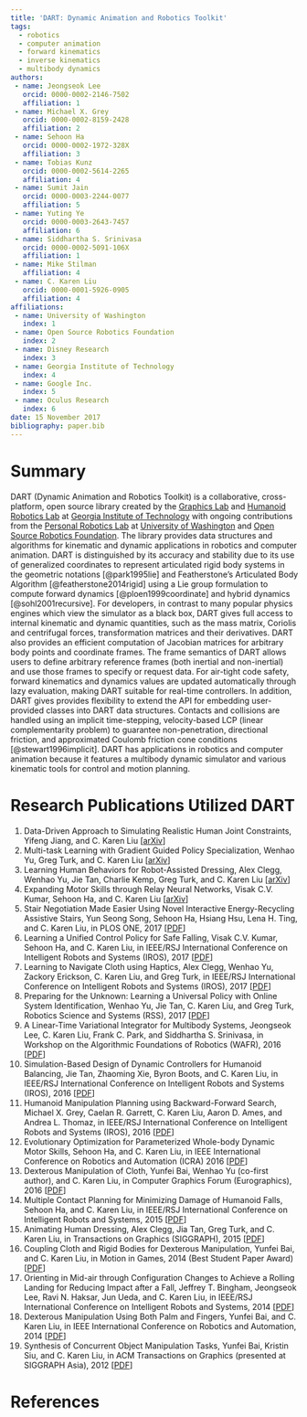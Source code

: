 ```yaml
---
title: 'DART: Dynamic Animation and Robotics Toolkit'
tags:
  - robotics
  - computer animation
  - forward kinematics
  - inverse kinematics
  - multibody dynamics
authors:
 - name: Jeongseok Lee
   orcid: 0000-0002-2146-7502
   affiliation: 1
 - name: Michael X. Grey
   orcid: 0000-0002-8159-2428
   affiliation: 2
 - name: Sehoon Ha
   orcid: 0000-0002-1972-328X
   affiliation: 3
 - name: Tobias Kunz
   orcid: 0000-0002-5614-2265
   affiliation: 4
 - name: Sumit Jain
   orcid: 0000-0003-2244-0077
   affiliation: 5
 - name: Yuting Ye
   orcid: 0000-0003-2643-7457
   affiliation: 6
 - name: Siddhartha S. Srinivasa
   orcid: 0000-0002-5091-106X
   affiliation: 1
 - name: Mike Stilman
   affiliation: 4
 - name: C. Karen Liu
   orcid: 0000-0001-5926-0905
   affiliation: 4
affiliations:
 - name: University of Washington
   index: 1
 - name: Open Source Robotics Foundation
   index: 2
 - name: Disney Research
   index: 3
 - name: Georgia Institute of Technology
   index: 4
 - name: Google Inc.
   index: 5
 - name: Oculus Research
   index: 6
date: 15 November 2017
bibliography: paper.bib
---
```


# Summary

DART (Dynamic Animation and Robotics Toolkit) is a collaborative, cross-platform, open source library created by the [Graphics Lab](http://www.cc.gatech.edu/~karenliu/Home.html) and [Humanoid Robotics Lab](http://www.golems.org/) at [Georgia Institute of Technology](http://www.gatech.edu/) with ongoing contributions from the [Personal Robotics Lab](http://personalrobotics.cs.washington.edu/) at [University of Washington](http://www.washington.edu/) and [Open Source Robotics Foundation](https://www.osrfoundation.org/). The library provides data structures and algorithms for kinematic and dynamic applications in robotics and computer animation. DART is distinguished by its accuracy and stability due to its use of generalized coordinates to represent articulated rigid body systems in the geometric notations [@park1995lie] and Featherstone’s Articulated Body Algorithm [@featherstone2014rigid] using a Lie group formulation to compute forward dynamics [@ploen1999coordinate] and hybrid dynamics [@sohl2001recursive]. For developers, in contrast to many popular physics engines which view the simulator as a black box, DART gives full access to internal kinematic and dynamic quantities, such as the mass matrix, Coriolis and centrifugal forces, transformation matrices and their derivatives. DART also provides an efficient computation of Jacobian matrices for arbitrary body points and coordinate frames. The frame semantics of DART allows users to define arbitrary reference frames (both inertial and non-inertial) and use those frames to specify or request data. For air-tight code safety, forward kinematics and dynamics values are updated automatically through lazy evaluation, making DART suitable for real-time controllers. In addition, DART gives provides flexibility to extend the API for embedding user-provided classes into DART data structures. Contacts and collisions are handled using an implicit time-stepping, velocity-based LCP (linear complementarity problem) to guarantee non-penetration, directional friction, and approximated Coulomb friction cone conditions [@stewart1996implicit]. DART has applications in robotics and computer animation because it features a multibody dynamic simulator and various kinematic tools for control and motion planning.

# Research Publications Utilized DART

1. Data-Driven Approach to Simulating Realistic Human Joint Constraints, Yifeng Jiang, and C. Karen Liu [[arXiv](https://arxiv.org/abs/1709.08685)]
1. Multi-task Learning with Gradient Guided Policy Specialization, Wenhao Yu, Greg Turk, and C. Karen Liu [[arXiv](https://arxiv.org/abs/1709.07979)]
1. Learning Human Behaviors for Robot-Assisted Dressing, Alex Clegg, Wenhao Yu, Jie Tan, Charlie Kemp, Greg Turk, and C. Karen Liu [[arXiv](https://arxiv.org/abs/1709.07033)]
1. Expanding Motor Skills through Relay Neural Networks, Visak C.V. Kumar, Sehoon Ha, and C. Karen Liu [[arXiv](https://arxiv.org/abs/1709.07932)]
1. Stair Negotiation Made Easier Using Novel Interactive Energy-Recycling Assistive Stairs, Yun Seong Song, Sehoon Ha, Hsiang Hsu, Lena H. Ting, and C. Karen Liu, in PLOS ONE, 2017 [[PDF](http://journals.plos.org/plosone/article?id=10.1371/journal.pone.0179637)]
1. Learning a Unified Control Policy for Safe Falling, Visak C.V. Kumar, Sehoon Ha, and C. Karen Liu, in IEEE/RSJ International Conference on Intelligent Robots and Systems (IROS), 2017 [[PDF](https://arxiv.org/abs/1703.02905)]
1. Learning to Navigate Cloth using Haptics, Alex Clegg, Wenhao Yu, Zackory Erickson, C. Karen Liu, and Greg Turk, in IEEE/RSJ International Conference on Intelligent Robots and Systems (IROS), 2017 [[PDF](https://arxiv.org/abs/1703.06905)]
1. Preparing for the Unknown: Learning a Universal Policy with Online System Identification, Wenhao Yu, Jie Tan, C. Karen Liu, and Greg Turk, Robotics Science and Systems (RSS), 2017 [[PDF](https://arxiv.org/abs/1702.02453)]
1. A Linear-Time Variational Integrator for Multibody Systems, Jeongseok Lee, C. Karen Liu, Frank C. Park, and Siddhartha S. Srinivasa, in Workshop on the Algorithmic Foundations of Robotics (WAFR), 2016 [[PDF](https://arxiv.org/abs/1609.02898)]
1. Simulation-Based Design of Dynamic Controllers for Humanoid Balancing, Jie Tan, Zhaoming Xie, Byron Boots, and C. Karen Liu, in IEEE/RSJ International Conference on Intelligent Robots and Systems (IROS), 2016 [[PDF](http://www.jie-tan.net/project/simulationBasedDesign.pdf)]
1. Humanoid Manipulation Planning using Backward-Forward Search, Michael X. Grey, Caelan R. Garrett, C. Karen Liu, Aaron D. Ames, and Andrea L. Thomaz, in IEEE/RSJ International Conference on Intelligent Robots and Systems (IROS), 2016 [[PDF](https://www.cc.gatech.edu/graphics/projects/Grey/humanoid_hbf_iros2016.pdf)]
1. Evolutionary Optimization for Parameterized Whole-body Dynamic Motor Skills, Sehoon Ha, and C. Karen Liu, in IEEE International Conference on Robotics and Automation (ICRA) 2016 [[PDF](http://sehoonha.com/projects/ha2016eop/2016_optskill.pdf)]
1. Dexterous Manipulation of Cloth, Yunfei Bai, Wenhao Yu (co-first author), and C. Karen Liu, in Computer Graphics Forum (Eurographics), 2016 [[PDF](https://www.cc.gatech.edu/~ybai30/cloth_manipulation/paper_cloth_manipulation.pdf)]
1. Multiple Contact Planning for Minimizing Damage of Humanoid Falls, Sehoon Ha, and C. Karen Liu, in IEEE/RSJ International Conference on Intelligent Robots and Systems, 2015 [[PDF](http://sehoonha.com/projects/ha2015mcs/2015_falling.pdf)]
1. Animating Human Dressing, Alex Clegg, Jia Tan, Greg Turk, and C. Karen Liu, in Transactions on Graphics (SIGGRAPH), 2015 [[PDF](https://www.cc.gatech.edu/~aclegg3/projects/2015_AnimatingHumanDressing.pdf)]
1. Coupling Cloth and Rigid Bodies for Dexterous Manipulation, Yunfei Bai, and C. Karen Liu, in Motion in Games, 2014 (Best Student Paper Award) [[PDF](https://www.cc.gatech.edu/~ybai30/cloth/paper_cloth.pdf)]
1. Orienting in Mid-air through Configuration Changes to Achieve a Rolling Landing for Reducing Impact after a Fall, Jeffrey T. Bingham, Jeongseok Lee, Ravi N. Haksar, Jun Ueda, and C. Karen Liu, in IEEE/RSJ International Conference on Intelligent Robots and Systems, 2014 [[PDF](https://www.cc.gatech.edu/~karenliu/bingham_inertiabot_IROS2014.pdf)]
1. Dexterous Manipulation Using Both Palm and Fingers, Yunfei Bai, and C. Karen Liu, in IEEE International Conference on Robotics and Automation, 2014 [[PDF](https://www.cc.gatech.edu/~ybai30/hand/paper_hand.pdf)]
1. Synthesis of Concurrent Object Manipulation Tasks, Yunfei Bai, Kristin Siu, and C. Karen Liu, in ACM Transactions on Graphics (presented at SIGGRAPH Asia), 2012 [[PDF](https://www.cc.gatech.edu/~ybai30/multitask/multitask.pdf)]

# References
